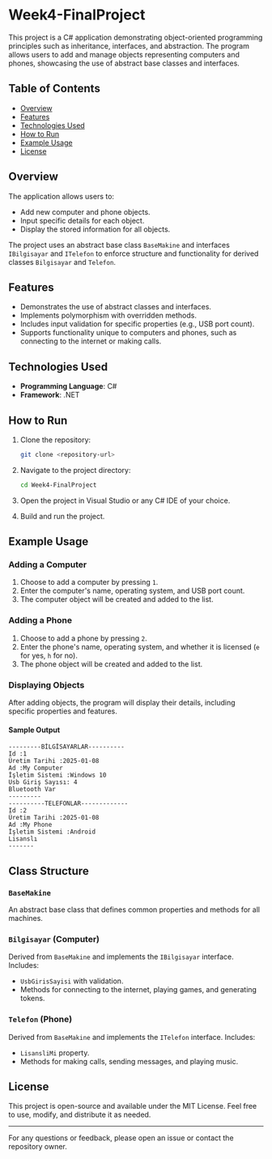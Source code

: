 # Week4-FinalProject

This project is a C# application demonstrating object-oriented programming principles such as inheritance, interfaces, and abstraction. The program allows users to add and manage objects representing computers and phones, showcasing the use of abstract base classes and interfaces.

## Table of Contents

- [Overview](#overview)
- [Features](#features)
- [Technologies Used](#technologies-used)
- [How to Run](#how-to-run)
- [Example Usage](#example-usage)
- [License](#license)

## Overview

The application allows users to:

- Add new computer and phone objects.
- Input specific details for each object.
- Display the stored information for all objects.

The project uses an abstract base class `BaseMakine` and interfaces `IBilgisayar` and `ITelefon` to enforce structure and functionality for derived classes `Bilgisayar` and `Telefon`.

## Features

- Demonstrates the use of abstract classes and interfaces.
- Implements polymorphism with overridden methods.
- Includes input validation for specific properties (e.g., USB port count).
- Supports functionality unique to computers and phones, such as connecting to the internet or making calls.

## Technologies Used

- **Programming Language**: C#
- **Framework**: .NET

## How to Run

1. Clone the repository:
   ```bash
   git clone <repository-url>
   ```

2. Navigate to the project directory:
   ```bash
   cd Week4-FinalProject
   ```

3. Open the project in Visual Studio or any C# IDE of your choice.

4. Build and run the project.

## Example Usage

### Adding a Computer

1. Choose to add a computer by pressing `1`.
2. Enter the computer's name, operating system, and USB port count.
3. The computer object will be created and added to the list.

### Adding a Phone

1. Choose to add a phone by pressing `2`.
2. Enter the phone's name, operating system, and whether it is licensed (`e` for yes, `h` for no).
3. The phone object will be created and added to the list.

### Displaying Objects

After adding objects, the program will display their details, including specific properties and features.

#### Sample Output

```
---------BİLGİSAYARLAR----------
Id :1
Üretim Tarihi :2025-01-08
Ad :My Computer
İşletim Sistemi :Windows 10
Usb Giriş Sayısı: 4
Bluetooth Var
---------
----------TELEFONLAR-------------
Id :2
Üretim Tarihi :2025-01-08
Ad :My Phone
İşletim Sistemi :Android
Lisanslı
-------
```

## Class Structure

### `BaseMakine`

An abstract base class that defines common properties and methods for all machines.

### `Bilgisayar` (Computer)

Derived from `BaseMakine` and implements the `IBilgisayar` interface. Includes:
- `UsbGirisSayisi` with validation.
- Methods for connecting to the internet, playing games, and generating tokens.

### `Telefon` (Phone)

Derived from `BaseMakine` and implements the `ITelefon` interface. Includes:
- `LisansliMi` property.
- Methods for making calls, sending messages, and playing music.

## License

This project is open-source and available under the MIT License. Feel free to use, modify, and distribute it as needed.

---

For any questions or feedback, please open an issue or contact the repository owner.
